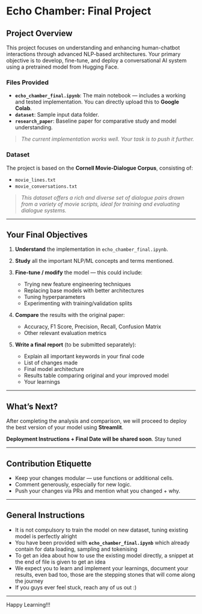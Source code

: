 ﻿# Echo Chamber: Final Project

## Project Overview

This project focuses on understanding and enhancing human-chatbot interactions through advanced NLP-based architectures. Your primary objective is to develop, fine-tune, and deploy a conversational AI system using a pretrained model from Hugging Face.

### Files Provided

* **`echo_chamber_final.ipynb`**: The main notebook — includes a working and tested implementation. You can directly upload this to **Google Colab**.
* **`dataset`**: Sample input data folder.
* **`research_paper`**: Baseline paper for comparative study and model understanding.

>  *The current implementation works well. Your task is to push it further.*


### Dataset

The project is based on the **Cornell Movie-Dialogue Corpus**, consisting of:
- `movie_lines.txt`
- `movie_conversations.txt`
>  *This dataset offers a rich and diverse set of dialogue pairs drawn from a variety of movie scripts, ideal for training and evaluating dialogue systems.*

---

##  Your Final Objectives

1. **Understand** the implementation in `echo_chamber_final.ipynb`.
2. **Study** all the important NLP/ML concepts and terms mentioned.
3. **Fine-tune / modify** the model — this could include:

   * Trying new feature engineering techniques
   * Replacing base models with better architectures
   * Tuning hyperparameters
   * Experimenting with training/validation splits
4. **Compare** the results with the original paper:

   * Accuracy, F1 Score, Precision, Recall, Confusion Matrix
   * Other relevant evaluation metrics
5. **Write a final report** (to be submitted separately):

   * Explain all important keywords in your final code
   * List of changes made
   * Final model architecture
   * Results table comparing original and your improved model
   * Your learnings

---


## What’s Next?

 After completing the analysis and comparison, we will proceed to deploy the best version of your model using **Streamlit**.

 **Deployment Instructions + Final Date will be shared soon**. Stay tuned

---

##  Contribution Etiquette

* Keep your changes modular — use functions or additional cells.
* Comment generously, especially for new logic.
* Push your changes via PRs and mention what you changed + why.

---
## General Instructions
* It is not compulsory to train the model on new dataset, tuning existing model is perfectly alright
* You have been provided with **`echo_chamber_final.ipynb`** which already contain for data loading, sampling and tokenising
* To get an idea about how to use the existing model directly, a snippet at the end of file is given to get an idea
* We expect you to learn and implement your learnings, document your results, even bad too, those are the stepping stones that will come along the journey
* If you guys ever feel stuck, reach any of us out :)

---
Happy Learning!!!
